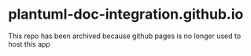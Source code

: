 # plantuml-doc-integration.github.io
This repo has been archived because github pages is no longer used to host this app

